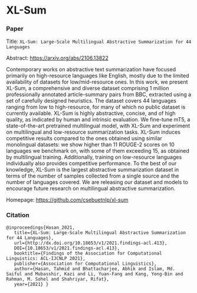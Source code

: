 # XL-Sum

### Paper

Title: `XL-Sum: Large-Scale Multilingual Abstractive Summarization for 44 Languages`

Abstract: https://arxiv.org/abs/2106.13822

Contemporary works on abstractive text summarization have focused primarily on high-resource languages like English, mostly due to the limited availability of datasets for low/mid-resource ones. In this work, we present XL-Sum, a comprehensive and diverse dataset comprising 1 million professionally annotated article-summary pairs from BBC, extracted using a set of carefully designed heuristics. The dataset covers 44 languages ranging from low to high-resource, for many of which no public dataset is currently available. XL-Sum is highly abstractive, concise, and of high quality, as indicated by human and intrinsic evaluation. We fine-tune mT5, a state-of-the-art pretrained multilingual model, with XL-Sum and experiment on multilingual and low-resource summarization tasks. XL-Sum induces competitive results compared to the ones obtained using similar monolingual datasets: we show higher than 11 ROUGE-2 scores on 10 languages we benchmark on, with some of them exceeding 15, as obtained by multilingual training. Additionally, training on low-resource languages individually also provides competitive performance. To the best of our knowledge, XL-Sum is the largest abstractive summarization dataset in terms of the number of samples collected from a single source and the number of languages covered. We are releasing our dataset and models to encourage future research on multilingual abstractive summarization.

Homepage: https://github.com/csebuetnlp/xl-sum


### Citation

```
@inproceedings{Hasan_2021,
   title={XL-Sum: Large-Scale Multilingual Abstractive Summarization for 44 Languages},
   url={http://dx.doi.org/10.18653/v1/2021.findings-acl.413},
   DOI={10.18653/v1/2021.findings-acl.413},
   booktitle={Findings of the Association for Computational Linguistics: ACL-IJCNLP 2021},
   publisher={Association for Computational Linguistics},
   author={Hasan, Tahmid and Bhattacharjee, Abhik and Islam, Md. Saiful and Mubasshir, Kazi and Li, Yuan-Fang and Kang, Yong-Bin and Rahman, M. Sohel and Shahriyar, Rifat},
   year={2021} }
```
